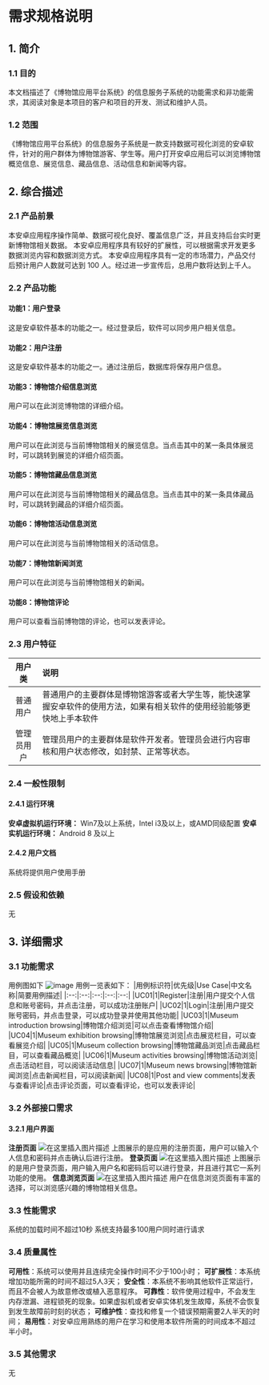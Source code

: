 # 需求规格说明
## 1. 简介
### 1.1 目的
 本文档描述了《博物馆应用平台系统》的信息服务子系统的功能需求和非功能需求，其阅读对象是本项目的客户和项目的开发、测试和维护人员。
### 1.2 范围
《博物馆应用平台系统》的信息服务子系统是一款支持数据可视化浏览的安卓软件，针对的用户群体为博物馆游客、学生等。用户打开安卓应用后可以浏览博物馆概览信息、展览信息、藏品信息、活动信息和新闻等内容。

## 2. 综合描述
### 2.1 产品前景
本安卓应用程序操作简单、数据可视化良好、覆盖信息广泛，并且支持后台实时更新博物馆相关数据。
本安卓应用程序具有较好的扩展性，可以根据需求开发更多数据浏览内容和数据浏览方式。
本安卓应用程序具有一定的市场潜力，产品交付后预计用户人数就可达到 100 人。经过进一步宣传后，总用户数将达到上千人。
### 2.2 产品功能
#### 功能1：用户登录
 这是安卓软件基本的功能之一。经过登录后，软件可以同步用户相关信息。
 #### 功能2：用户注册
 这是安卓软件基本的功能之一。通过注册后，数据库将保存用户信息。
 #### 功能3：博物馆介绍信息浏览
 用户可以在此浏览博物馆的详细介绍。
 #### 功能4：博物馆展览信息浏览
 用户可以在此浏览与当前博物馆相关的展览信息。当点击其中的某一条具体展览时，可以跳转到展览的详细介绍页面。
 #### 功能5：博物馆藏品信息浏览
 用户可以在此浏览与当前博物馆相关的藏品信息。当点击其中的某一条具体藏品时，可以跳转到藏品的详细介绍页面。
 #### 功能6：博物馆活动信息浏览
 用户可以在此浏览与当前博物馆相关的活动信息。
  #### 功能7：博物馆新闻浏览
 用户可以在此浏览与当前博物馆相关的新闻。
 #### 功能8：博物馆评论
 用户可以查看当前博物馆的评论，也可以发表评论。
 
### 2.3 用户特征
|用户类|说明|
|:--:|:--|
|普通用户|普通用户的主要群体是博物馆游客或者大学生等，能快速掌握安卓软件的使用方法，如果有相关软件的使用经验能够更快地上手本软件|
|管理员用户|管理员用户的主要群体是软件开发者。管理员会进行内容审核和用户状态修改，如封禁、正常等状态。|
### 2.4 一般性限制
#### 2.4.1 运行环境
**安卓虚拟机运行环境：**
Win7及以上系统，Intel i3及以上，或AMD同级配置
**安卓实机运行环境：**
Android 8 及以上
#### 2.4.2 用户文档
系统将提供用户使用手册
### 2.5 假设和依赖
无
## 3. 详细需求
### 3.1 功能需求
用例图如下
![image](https://user-images.githubusercontent.com/60911558/119261405-df2e1980-bc09-11eb-9436-f6c43b62e706.png)
用例一览表如下：
|用例标识符|优先级|Use Case|中文名称|简要用例描述|
|:--:|:--:|:--:|:--:|:--:|
|UC01|1|Register|注册|用户提交个人信息和账号密码，并点击注册，可以成功注册账户|
|UC02|1|Login|注册|用户提交账号密码，并点击登录，可以成功登录并使用其他功能|
|UC03|1|Museum introduction browsing|博物馆介绍浏览|可以点击查看博物馆介绍|
|UC04|1|Museum exhibition browsing|博物馆展览浏览|点击展览栏目，可以查看展览介绍|
|UC05|1|Museum collection browsing|博物馆藏品浏览|点击藏品栏目，可以查看藏品概览|
|UC06|1|Museum activities browsing|博物馆活动浏览|点击活动栏目，可以阅读活动信息|
|UC07|1|Museum news browsing|博物馆新闻浏览|点击新闻栏目，可以阅读新闻|
|UC08|1|Post and view comments|发表与查看评论|点击评论页面，可以查看评论，也可以发表评论|

### 3.2 外部接口需求
#### 3.2.1 用户界面
**注册页面**
![在这里插入图片描述](https://img-blog.csdnimg.cn/20210523144324789.png)
上图展示的是应用的注册页面，用户可以输入个人信息和密码并点击确认后进行注册。
**登录页面**
![在这里插入图片描述](https://img-blog.csdnimg.cn/20210523144544993.png)
上图展示的是用户登录页面，用户输入用户名和密码后可以进行登录，并且进行其它一系列功能的使用。
**信息浏览页面**
![在这里插入图片描述](https://img-blog.csdnimg.cn/2021052314461259.png)
用户在信息浏览页面有丰富的选择，可以浏览感兴趣的博物馆相关信息。
### 3.3 性能需求
系统的加载时间不超过10秒
系统支持最多100用户同时进行请求
### 3.4 质量属性
**可用性**：系统可以使用并且连续完全操作时间不少于100小时；
**可扩展性**：本系统增加功能所需的时间不超过5人3天；
**安全性**：本系统不影响其他软件正常运行，而且不会被人为故意修改或植入恶意程序。
**可靠性**：软件使用过程中，不会发生内存泄漏、进程锁死的现象。如果虚拟机或者安卓实体机发生故障，系统不会恢复到发生故障前时刻的状态；
**可维护性**：查找和修复一个错误预期需要2人半天的时间；
**易用性**：对安卓应用熟练的用户在学习和使用本软件所需的时间成本不超过半小时。
### 3.5 其他需求
无
